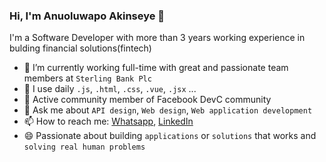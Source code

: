 ### Hi, I'm Anuoluwapo Akinseye 👋

I'm a Software Developer with more than 3 years working experience in bulding financial solutions(fintech)


- 🔭 I’m currently working full-time with great and passionate team members at `Sterling Bank Plc`
- 🌱 I use daily `.js`, `.html`, `.css`, `.vue`, `.jsx` ...
- 👯 Active community member of Facebook DevC community
- 💬 Ask me about `API design`, `Web design`, `Web application development`
- 📫 How to reach me: [Whatsapp](https://wa.me/2348134326603), [LinkedIn](https://www.linkedin.com/in/anuoluwapo-akinseye-anapluss/)
- 😄 Passionate about building `applications` or `solutions` that works and `solving real human problems`

